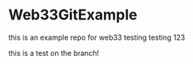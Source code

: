 # Web33GitExample
this is an example repo for web33
testing testing 123

this is a test on the branch!